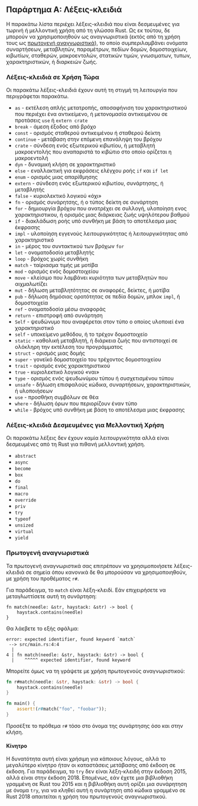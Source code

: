 ## Παράρτημα Α: Λέξεις-κλειδιά


Η παρακάτω λίστα περιέχει λέξεις-κλειδιά που είναι δεσμευμένες για τωρινή ή
μελλοντική χρήση από τη γλώσσα Rust. Ως εκ τούτου, δε μπορούν να χρησιμοποιηθούν
ως αναγνωριστικά (εκτός από τη χρήση τους ως [πρωτογενή αναγνωριστικά][raw-identifiers]),
το οποίο συμπεριλαμβάνει ονόματα συναρτήσεων, μεταβλητών, παραμέτρων, πεδίων δομών,
δομοστοιχείων, κιβωτίων, σταθερών, μακροεντολών, στατικών τιμών, γνωσιματων, τυπων,
χαρακτηριστικών, ή διαρκειών ζωής.

### Λέξεις-κλειδιά σε Χρήση Τώρα

Οι παρακάτω λέξεις-κλειδιά έχουν αυτή τη στιγμή τη λειτουργία που περιγράφεται παρακάτω.

* `as` - εκτέλεση απλής μετατροπής, αποσαφήνιση του χαρακτηριστικού που
  περιέχει ένα αντικείμενο, ή μετονομασία αντικειμένου σε προτάσεις `use`
  ή `extern crate`
* `break` - άμεση έξοδος από βρόχο
* `const` - ορισμός σταθερού αντικειμένου ή σταθερού δείκτη
* `continue` - μετάβαση στην επόμενη επανάληψη του βρόχου
* `crate` - σύνδεση ενός εξωτερικού κιβωτίου, ή μεταβλητή μακροεντολής
  που αναπαριστά το κιβώτιο στο οποίο ορίζεται η μακροεντολή
* `dyn` - δυναμική κλήση σε χαρακτηριστικό
* `else` - εναλλακτική για εκφράσεις ελέγχου ροής `if` και `if let`
* `enum` - ορισμός μιας απαρίθμησης
* `extern` - σύνδεση ενός εξωτερικού κιβωτίου, συνάρτησης, ή μεταβλητής
* `false` - κυριολεκτικό λογικού «όχι»
* `fn` - ορισμός συνάρητσης, ή ο τύπος δείκτη σε συνάρτηση
* `for` - δημιουργία βρόχου που ανατρέχει σε συλλογή, υλοποίηση ενος
  χαρακτηριστικου, ή ορισμός μιας διάρκειας ζωής υψηλότερου βαθμού
* `if` - διακλάδωση ροής υπό συνθήκη με βάση το αποτέλεσμα μιας έκφρασης
* `impl` - υλοποίηση εγγενούς λειτουργικότητας ή λειτουργικότητας
  από χαρακτηριστικό
* `in` - μέρος του συντακτικού των βρόχων `for`
* `let` - ονοματοδοσία μεταβλητής
* `loop` - βρόχος χωρίς συνθήκη
* `match` - ταίριασμα τιμής με μοτίβα
* `mod` - ορισμός ενός δομοστοιχείου
* `move` - κλείσιμο που λαμβάνει κυριότητα των μεταβλητών που αιχμαλωτίζει
* `mut` - δήλωση μεταβλητότητας σε αναφορές, δείκτες, ή μοτίβα
* `pub` - δήλωση δημόσιας ορατότητας σε πεδία δομών, μπλοκ `impl`, ή δομοστοιχεία
* `ref` - ονοματοδοσία μέσω αναφοράς
* `return` - επιστροφή από συνάρτηση
* `Self` - ψευδώνυμο που αναφέρεται στον τύπο ο οποίος υλοποιεί ένα χαρακτηριστικό
* `self` - υποκείμενο μεθόδου, ή το τρέχον δομοστοιχείο
* `static` - καθολική μεταβλητή, ή διάρκεια ζωής που αντιστοιχεί σε ολόκληρη την εκτέλεση του προγράμματος
* `struct` - ορισμός μιας δομής
* `super` - γονεϊκό δομοστοιχείο του τρέχοντος δομοστοιχείου
* `trait` - ορισμός ενός χαρακτηριστικού
* `true` - κυριολεκτικό λογικού «ναι»
* `type` - ορισμός ενός ψευδωνύμου τύπου ή συσχετισμένου τύπου
* `unsafe` - δήλωση επισφαλούς κώδικα, συναρτήσεων, χαρακτηριστικών, ή υλοποιήσεων
* `use` - προσθήκη συμβόλων σε θέα
* `where` - δήλωση όρων που περιορίζουν έναν τύπο
* `while` - βρόχος υπό συνθήκη με βάση το αποτέλεσμα μιας έκφρασης

### Λέξεις-κλειδιά Δεσμευμένες για Μελλοντική Χρήση

Οι παρακάτω λέξεις δεν έχουν καμία λειτουργικότητα αλλά είναι δεσμευμένες
από τη Rust για πιθανή μελλοντική χρήση.

* `abstract`
* `async`
* `become`
* `box`
* `do`
* `final`
* `macro`
* `override`
* `priv`
* `try`
* `typeof`
* `unsized`
* `virtual`
* `yield`

### Πρωτογενή αναγνωριστικά
[raw-identifiers]: #raw-identifiers

Τα πρωτογενή αναγνωριστικά σας επιτρέπουν να χρησιμοποιήσετε λέξεις-κλειδιά
σε σημεία όπου κανονικά δε θα μπορούσαν να χρησιμοποιηθούν, με χρήση του
προθέματος `r#`.

Για παράδειγμα, το `match` είναι λέξη-κλειδί. Εάν επιχειρήσετε να
μεταγλωττίσετε αυτή τη συνάρτηση:

```rust,ignore
fn match(needle: &str, haystack: &str) -> bool {
    haystack.contains(needle)
}
```

Θα λάεβετε το εξής σφάλμα:

```text
error: expected identifier, found keyword `match`
 --> src/main.rs:4:4
  |
4 | fn match(needle: &str, haystack: &str) -> bool {
  |    ^^^^^ expected identifier, found keyword
```

Μπορείτε όμως να τη γράψετε με χρήση πρωτογενούς αναγνωριστικού:

```rust
fn r#match(needle: &str, haystack: &str) -> bool {
    haystack.contains(needle)
}

fn main() {
    assert!(r#match("foo", "foobar"));
}
```

Προσέξτε το πρόθεμα `r#` τόσο στο όνομα της συνάρτησης όσο και στην κλήση.

#### Κίνητρο

Η δυνατότητα αυτή είναι χρήσιμη για κάποιους λόγους, αλλά το μεγαλύτερο κίνητρο
ήταν οι καταστάσεις μετάβασης από έκδοση σε έκδοση. Για παράδειγμα, το `try`
δεν είναι λέξη-κλειδή στην έκδοση 2015, αλλά είναι στην έκδοση 2018. Επομένως,
εάν έχετε μια βιβλιοθήκη γραμμένη σε Rust του 2015 και η βιβλιοθήκη αυτή ορίζει
μια συνάρητηση με όνομα `try`, για να κληθεί αυτή η συνάρτηση από κώδικα
γραμμένο σε Rust 2018 απαιτείται η χρήση του πρωτογενούς αναγνωριστικού.